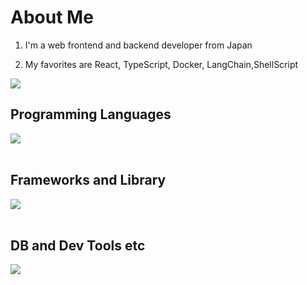 # About Me

1. I'm a web frontend and backend developer from Japan

2. My favorites are React, TypeScript, Docker, LangChain,ShellScript

![](https://github-readme-stats.vercel.app/api/top-langs?username=motoki0805)

## Programming Languages

<img src="https://skillicons.dev/icons?i=html,css,js,typescript,php" /> <br /><br />

## Frameworks and Library

<img src="https://skillicons.dev/icons?i=react,next,nodejs,laravel" /> <br /><br />

## DB and Dev Tools etc

<img src="https://skillicons.dev/icons?i=mysql,postgresql,docker,git,github,vscode,linux,aws" /> <br /><br />
